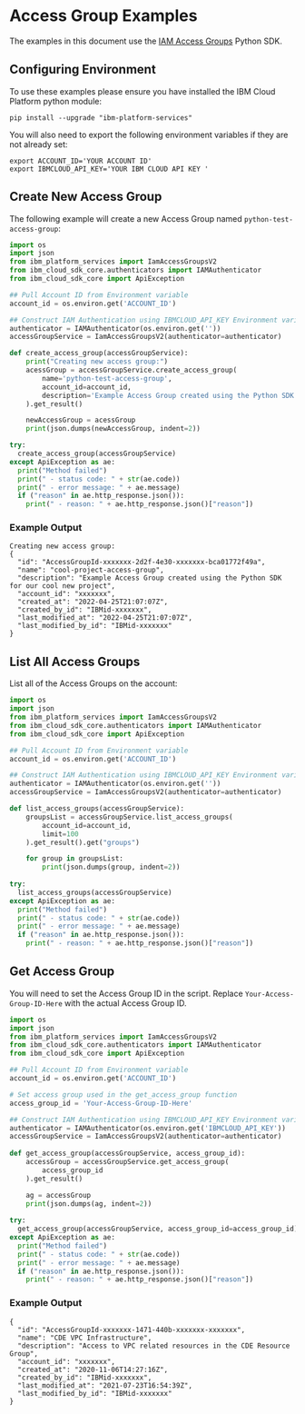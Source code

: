 # Access Group Examples

The examples in this document use the [IAM Access Groups][access-groups] Python SDK.

## Configuring Environment

To use these examples please ensure you have installed the IBM Cloud Platform python module:

```shell
pip install --upgrade "ibm-platform-services"
```

You will also need to export the following environment variables if they are not already set:

```shell
export ACCOUNT_ID='YOUR ACCOUNT ID'
export IBMCLOUD_API_KEY='YOUR IBM CLOUD API KEY ' 
```

## Create New Access Group

The following example will create a new Access Group named `python-test-access-group`:

```python
import os
import json
from ibm_platform_services import IamAccessGroupsV2
from ibm_cloud_sdk_core.authenticators import IAMAuthenticator
from ibm_cloud_sdk_core import ApiException

## Pull Account ID from Environment variable
account_id = os.environ.get('ACCOUNT_ID')

## Construct IAM Authentication using IBMCLOUD_API_KEY Environment variable
authenticator = IAMAuthenticator(os.environ.get(''))
accessGroupService = IamAccessGroupsV2(authenticator=authenticator)

def create_access_group(accessGroupService):
    print("Creating new access group:")
    acessGroup = accessGroupService.create_access_group(
        name='python-test-access-group',
        account_id=account_id,
        description='Example Access Group created using the Python SDK'
    ).get_result()

    newAccessGroup = acessGroup
    print(json.dumps(newAccessGroup, indent=2))

try:
  create_access_group(accessGroupService)
except ApiException as ae:
  print("Method failed")
  print(" - status code: " + str(ae.code))
  print(" - error message: " + ae.message)
  if ("reason" in ae.http_response.json()):
    print(" - reason: " + ae.http_response.json()["reason"])
```

### Example Output

```shell
Creating new access group:
{
  "id": "AccessGroupId-xxxxxxx-2d2f-4e30-xxxxxxx-bca01772f49a",
  "name": "cool-project-access-group",
  "description": "Example Access Group created using the Python SDK for our cool new project",
  "account_id": "xxxxxxx",
  "created_at": "2022-04-25T21:07:07Z",
  "created_by_id": "IBMid-xxxxxxx",
  "last_modified_at": "2022-04-25T21:07:07Z",
  "last_modified_by_id": "IBMid-xxxxxxx"
}
```

## List All Access Groups

List all of the Access Groups on the account:

```python
import os
import json
from ibm_platform_services import IamAccessGroupsV2
from ibm_cloud_sdk_core.authenticators import IAMAuthenticator
from ibm_cloud_sdk_core import ApiException

## Pull Account ID from Environment variable
account_id = os.environ.get('ACCOUNT_ID')

## Construct IAM Authentication using IBMCLOUD_API_KEY Environment variable
authenticator = IAMAuthenticator(os.environ.get(''))
accessGroupService = IamAccessGroupsV2(authenticator=authenticator)

def list_access_groups(accessGroupService):
    groupsList = accessGroupService.list_access_groups(
        account_id=account_id,
        limit=100
    ).get_result().get("groups")

    for group in groupsList:
        print(json.dumps(group, indent=2))
   
try:
  list_access_groups(accessGroupService)
except ApiException as ae:
  print("Method failed")
  print(" - status code: " + str(ae.code))
  print(" - error message: " + ae.message)
  if ("reason" in ae.http_response.json()):
    print(" - reason: " + ae.http_response.json()["reason"])
```

## Get Access Group

You will need to set the Access Group ID in the script. Replace `Your-Access-Group-ID-Here` with the actual Access Group ID.

```python
import os
import json
from ibm_platform_services import IamAccessGroupsV2
from ibm_cloud_sdk_core.authenticators import IAMAuthenticator
from ibm_cloud_sdk_core import ApiException

## Pull Account ID from Environment variable
account_id = os.environ.get('ACCOUNT_ID')

# Set access group used in the get_access_group function
access_group_id = 'Your-Access-Group-ID-Here'

## Construct IAM Authentication using IBMCLOUD_API_KEY Environment variable
authenticator = IAMAuthenticator(os.environ.get('IBMCLOUD_API_KEY'))
accessGroupService = IamAccessGroupsV2(authenticator=authenticator)
     
def get_access_group(accessGroupService, access_group_id):
    accessGroup = accessGroupService.get_access_group(
        access_group_id
    ).get_result()

    ag = accessGroup
    print(json.dumps(ag, indent=2))
  
try:
  get_access_group(accessGroupService, access_group_id=access_group_id)
except ApiException as ae:
  print("Method failed")
  print(" - status code: " + str(ae.code))
  print(" - error message: " + ae.message)
  if ("reason" in ae.http_response.json()):
    print(" - reason: " + ae.http_response.json()["reason"])
```

### Example Output

```shell
{
  "id": "AccessGroupId-xxxxxxx-1471-440b-xxxxxxx-xxxxxxx",
  "name": "CDE VPC Infrastructure",
  "description": "Access to VPC related resources in the CDE Resource Group",
  "account_id": "xxxxxxx",
  "created_at": "2020-11-06T14:27:16Z",
  "created_by_id": "IBMid-xxxxxxx",
  "last_modified_at": "2021-07-23T16:54:39Z",
  "last_modified_by_id": "IBMid-xxxxxxx"
}

```

[access-groups]: https://cloud.ibm.com/apidocs/iam-access-groups?code=python